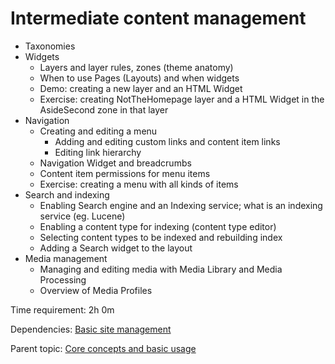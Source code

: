 # Intermediate content management



- Taxonomies
- Widgets
	- Layers and layer rules, zones (theme anatomy)
	- When to use Pages (Layouts) and when widgets
	- Demo: creating a new layer and an HTML Widget
	- Exercise: creating NotTheHomepage layer and a HTML Widget in the AsideSecond zone in that layer
- Navigation
	- Creating and editing a menu
		- Adding and editing custom links and content item links
		- Editing link hierarchy
	- Navigation Widget and breadcrumbs
	- Content item permissions for menu items
	- Exercise: creating a menu with all kinds of items
- Search and indexing
	- Enabling Search engine and an Indexing service; what is an indexing service (eg. Lucene)
	- Enabling a content type for indexing (content type editor)
	- Selecting content types to be indexed and rebuilding index
	- Adding a Search widget to the layout
- Media management
	- Managing and editing media with Media Library and Media Processing
	- Overview of Media Profiles

Time requirement: 2h 0m

Dependencies: [Basic site management](BasicSiteManagement)

Parent topic: [Core concepts and basic usage](./)